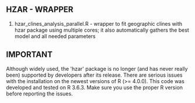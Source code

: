 ## HZAR - WRAPPER

1. hzar_clines_analysis_parallel.R - wrapper to fit geographic clines with hzar package using multiple cores; it also automatically gathers the best model and all needed parameters

## IMPORTANT

Although widely used, the 'hzar' package is no longer (and has never really been) supported by developers after its release. There are serious issues with the installation on the newest versions of R (>= 4.0.0). This code was developed and tested on R 3.6.3. Make sure you use the proper R version before reporting the issues.   
